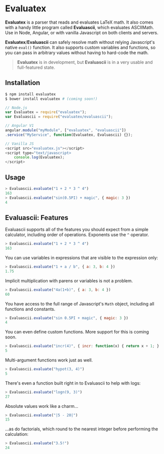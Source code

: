 Evaluatex
=========
**Evaluatex** is a parser that reads and evaluates LaTeX math. It also comes with a handy little program called **Evaluascii**, which evaluates ASCIIMath. Use in Node, Angular, or with vanilla Javascript on both clients and servers.

**Evaluatex**/**Evaluascii** can safely resolve math without relying Javascript's native `eval()` function. It also supports custom variables and functions, so you can pass in arbitrary values without having to hard-code the math.

> **Evaluatex** is in development, but **Evaluascii** is in a very usable and full-featured state.

Installation
-----
```bash
$ npm install evaluatex
$ bower install evaluatex # (coming soon!)
```

```javascript
// Node.js
var Evaluatex = require("evaluatex");
var Evaluascii = require("evaluatex/evaluascii");

// Angular V1
angular.module("myModule", ["evaluatex", "evaluascii"])
.service("MyService", function(Evaluatex, Evaluascii) {});

// Vanilla JS
<script src="evaluatex.js"></script>
<script type="text/javascript>
	console.log(Evaluatex);
</script>
```

Usage
-----
```javascript
> Evaluascii.evaluate("1 + 2 * 3 ^ 4")
163
> Evaluascii.evaluate("sin(0.5PI) + magic", { magic: 3 })
4
```

Evaluascii: Features
--------------------
Evaluascii supports all of the features you should expect from a simple calculator, including order of operations. Exponents use the `^` operator.

```javascript
> Evaluascii.evaluate("1 + 2 * 3 ^ 4")
163
```

You can use variables in expressions that are visible to the expression only:

```javascript
> Evaluascii.evaluate("1 + a / b", { a: 3, b: 4 })
1.75
```

Implicit multiplication with parens or variables is not a problem.

```javascript
> Evaluascii.evaluate("4a(1+b)", { a: 3, b: 4 })
60
```

You have access to the full range of Javascript's `Math` object, including all functions and constants.

```javascript
> Evaluascii.evaluate("sin 0.5PI + magic", { magic: 3 })
4
```

You can even define custom functions. More support for this is coming soon.

```javascript
> Evaluascii.evaluate("incr(4)", { incr: function(x) { return x + 1; } })
5
```

Multi-argument functions work just as well.

```javascript
> Evaluascii.evaluate("hypot(3, 4)")
5
```

There's even a function built right in to Evaluascii to help with logs:

```javascript
> Evaluascii.evaluate("logn(9, 3)")
27
```

Absolute values work like a charm...

```javascript
> Evaluascii.evaluate("|5 - 20|")
15
```
...as do factorials, which round to the nearest integer before performing the calculation:

```javascript
> Evaluascii.evaluate("3.5!")
24
```
